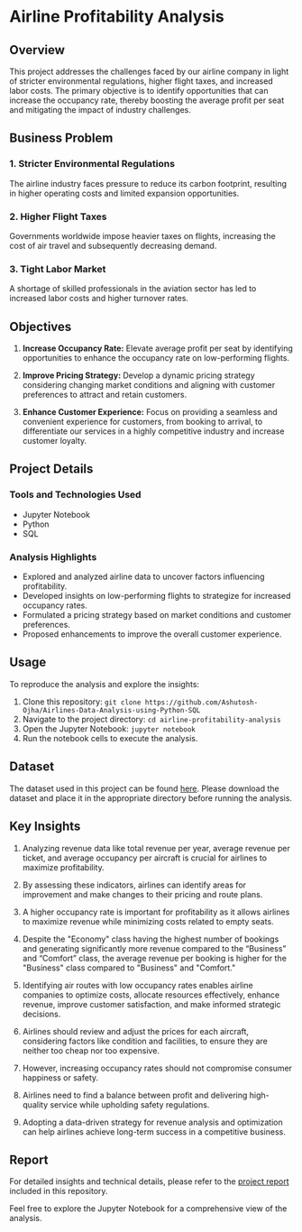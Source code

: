 # Airline Profitability Analysis

## Overview

This project addresses the challenges faced by our airline company in light of stricter environmental regulations, higher flight taxes, and increased labor costs. The primary objective is to identify opportunities that can increase the occupancy rate, thereby boosting the average profit per seat and mitigating the impact of industry challenges.

## Business Problem

### 1. Stricter Environmental Regulations
The airline industry faces pressure to reduce its carbon footprint, resulting in higher operating costs and limited expansion opportunities.

### 2. Higher Flight Taxes
Governments worldwide impose heavier taxes on flights, increasing the cost of air travel and subsequently decreasing demand.

### 3. Tight Labor Market
A shortage of skilled professionals in the aviation sector has led to increased labor costs and higher turnover rates.

## Objectives

1. **Increase Occupancy Rate:** Elevate average profit per seat by identifying opportunities to enhance the occupancy rate on low-performing flights.

2. **Improve Pricing Strategy:** Develop a dynamic pricing strategy considering changing market conditions and aligning with customer preferences to attract and retain customers.

3. **Enhance Customer Experience:** Focus on providing a seamless and convenient experience for customers, from booking to arrival, to differentiate our services in a highly competitive industry and increase customer loyalty.

## Project Details

### Tools and Technologies Used

- Jupyter Notebook
- Python
- SQL

### Analysis Highlights

- Explored and analyzed airline data to uncover factors influencing profitability.
- Developed insights on low-performing flights to strategize for increased occupancy rates.
- Formulated a pricing strategy based on market conditions and customer preferences.
- Proposed enhancements to improve the overall customer experience.

## Usage

To reproduce the analysis and explore the insights:

1. Clone this repository: `git clone https://github.com/Ashutosh-Ojha/Airlines-Data-Analysis-using-Python-SQL`
2. Navigate to the project directory: `cd airline-profitability-analysis`
3. Open the Jupyter Notebook: `jupyter notebook`
4. Run the notebook cells to execute the analysis.

## Dataset

The dataset used in this project can be found [here](https://www.kaggle.com/datasets/mohammadkaiftahir/airline-dataset/download?datasetVersionNumber=1). 
Please download the dataset and place it in the appropriate directory before running the analysis.

## Key Insights

1. Analyzing revenue data like total revenue per year, average revenue per ticket, and average occupancy per aircraft is crucial for airlines to maximize profitability.

2. By assessing these indicators, airlines can identify areas for improvement and make changes to their pricing and route plans.

3. A higher occupancy rate is important for profitability as it allows airlines to maximize revenue while minimizing costs related to empty seats.

4. Despite the "Economy" class having the highest number of bookings and generating significantly more revenue compared to the “Business” and “Comfort” class, the average revenue per booking is higher for the "Business" class compared to "Business" and "Comfort."

5. Identifying air routes with low occupancy rates enables airline companies to optimize costs, allocate resources effectively, enhance revenue, improve customer satisfaction, and make informed strategic decisions.

6. Airlines should review and adjust the prices for each aircraft, considering factors like condition and facilities, to ensure they are neither too cheap nor too expensive.

7. However, increasing occupancy rates should not compromise consumer happiness or safety.

8. Airlines need to find a balance between profit and delivering high-quality service while upholding safety regulations.

9. Adopting a data-driven strategy for revenue analysis and optimization can help airlines achieve long-term success in a competitive business.

## Report

For detailed insights and technical details, please refer to the [project report](link/to/report) included in this repository.

Feel free to explore the Jupyter Notebook for a comprehensive view of the analysis.
